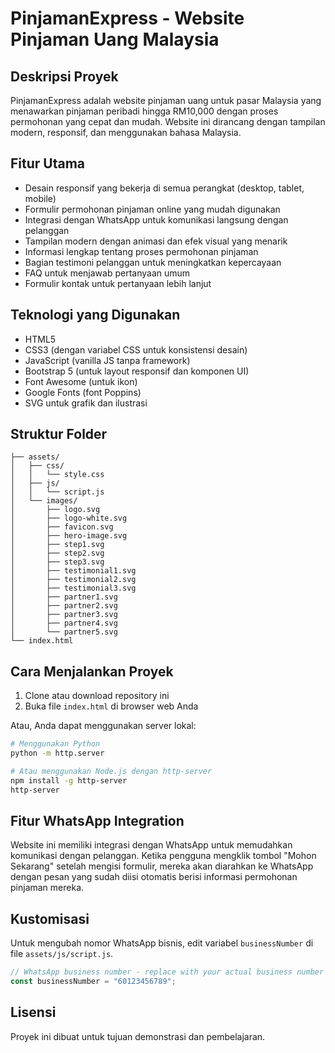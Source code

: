 # PinjamanExpress - Website Pinjaman Uang Malaysia

## Deskripsi Proyek

PinjamanExpress adalah website pinjaman uang untuk pasar Malaysia yang menawarkan pinjaman peribadi hingga RM10,000 dengan proses permohonan yang cepat dan mudah. Website ini dirancang dengan tampilan modern, responsif, dan menggunakan bahasa Malaysia.

## Fitur Utama

- Desain responsif yang bekerja di semua perangkat (desktop, tablet, mobile)
- Formulir permohonan pinjaman online yang mudah digunakan
- Integrasi dengan WhatsApp untuk komunikasi langsung dengan pelanggan
- Tampilan modern dengan animasi dan efek visual yang menarik
- Informasi lengkap tentang proses permohonan pinjaman
- Bagian testimoni pelanggan untuk meningkatkan kepercayaan
- FAQ untuk menjawab pertanyaan umum
- Formulir kontak untuk pertanyaan lebih lanjut

## Teknologi yang Digunakan

- HTML5
- CSS3 (dengan variabel CSS untuk konsistensi desain)
- JavaScript (vanilla JS tanpa framework)
- Bootstrap 5 (untuk layout responsif dan komponen UI)
- Font Awesome (untuk ikon)
- Google Fonts (font Poppins)
- SVG untuk grafik dan ilustrasi

## Struktur Folder

```
├── assets/
│   ├── css/
│   │   └── style.css
│   ├── js/
│   │   └── script.js
│   └── images/
│       ├── logo.svg
│       ├── logo-white.svg
│       ├── favicon.svg
│       ├── hero-image.svg
│       ├── step1.svg
│       ├── step2.svg
│       ├── step3.svg
│       ├── testimonial1.svg
│       ├── testimonial2.svg
│       ├── testimonial3.svg
│       ├── partner1.svg
│       ├── partner2.svg
│       ├── partner3.svg
│       ├── partner4.svg
│       └── partner5.svg
└── index.html
```

## Cara Menjalankan Proyek

1. Clone atau download repository ini
2. Buka file `index.html` di browser web Anda

Atau, Anda dapat menggunakan server lokal:

```bash
# Menggunakan Python
python -m http.server

# Atau menggunakan Node.js dengan http-server
npm install -g http-server
http-server
```

## Fitur WhatsApp Integration

Website ini memiliki integrasi dengan WhatsApp untuk memudahkan komunikasi dengan pelanggan. Ketika pengguna mengklik tombol "Mohon Sekarang" setelah mengisi formulir, mereka akan diarahkan ke WhatsApp dengan pesan yang sudah diisi otomatis berisi informasi permohonan pinjaman mereka.

## Kustomisasi

Untuk mengubah nomor WhatsApp bisnis, edit variabel `businessNumber` di file `assets/js/script.js`.

```javascript
// WhatsApp business number - replace with your actual business number
const businessNumber = "60123456789";
```

## Lisensi

Proyek ini dibuat untuk tujuan demonstrasi dan pembelajaran.
